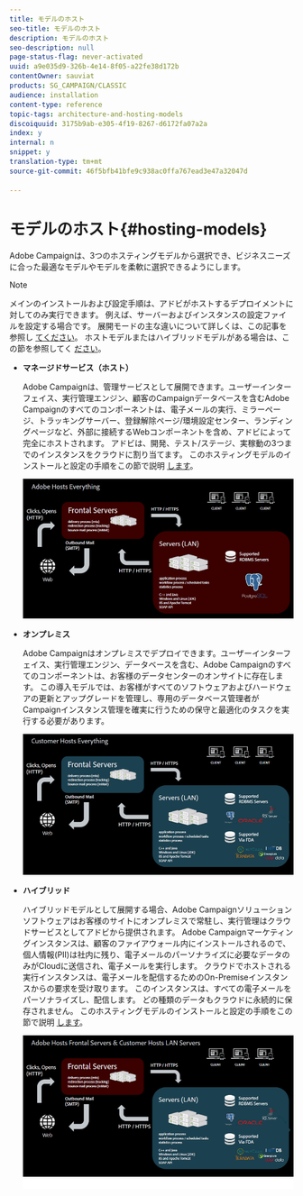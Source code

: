 ```yaml
---
title: モデルのホスト
seo-title: モデルのホスト
description: モデルのホスト
seo-description: null
page-status-flag: never-activated
uuid: a9e035d9-326b-4e14-8f05-a22fe38d172b
contentOwner: sauviat
products: SG_CAMPAIGN/CLASSIC
audience: installation
content-type: reference
topic-tags: architecture-and-hosting-models
discoiquuid: 3175b9ab-e305-4f19-8267-d6172fa07a2a
index: y
internal: n
snippet: y
translation-type: tm+mt
source-git-commit: 46f5bfb41bfe9c938ac0ffa767ead3e47a32047d

---
```



# モデルのホスト{#hosting-models}

Adobe Campaignは、3つのホスティングモデルから選択でき、ビジネスニーズに合った最適なモデルやモデルを柔軟に選択できるようにします。

>[!NOTE]
>
>メインのインストールおよび設定手順は、アドビがホストするデプロイメントに対してのみ実行できます。 例えば、サーバーおよびインスタンスの設定ファイルを設定する場合です。 展開モードの主な違いについて詳しくは、この記事を参照し [てください](https://helpx.adobe.com/campaign/kb/acc-on-prem-vs-hosted.html)。 ホストモデルまたはハイブリッドモデルがある場合は、この節を参照してく [ださい](../../installation/using/about-hybrid-and-hosted-models.md)。

* **マネージドサービス（ホスト）**

   Adobe Campaignは、管理サービスとして展開できます。ユーザーインターフェイス、実行管理エンジン、顧客のCampaignデータベースを含むAdobe Campaignのすべてのコンポーネントは、電子メールの実行、ミラーページ、トラッキングサーバー、登録解除ページ/環境設定センター、ランディングページなど、外部に接続するWebコンポーネントを含め、アドビによって完全にホストされます。 アドビは、開発、テスト/ステージ、実稼動の3つまでのインスタンスをクラウドに割り当てます。 このホスティングモデルのインストールと設定の手順をこの節で説明 [します](../../installation/using/hosted-model.md)。

   ![](assets/deployment_hosted.png)

* **オンプレミス**

   Adobe Campaignはオンプレミスでデプロイできます。ユーザーインターフェイス、実行管理エンジン、データベースを含む、Adobe Campaignのすべてのコンポーネントは、お客様のデータセンターのオンサイトに存在します。 この導入モデルでは、お客様がすべてのソフトウェアおよびハードウェアの更新とアップグレードを管理し、専用のデータベース管理者がCampaignインスタンス管理を確実に行うための保守と最適化のタスクを実行する必要があります。

   ![](assets/deployment_onpremise.png)

* **ハイブリッド**

   ハイブリッドモデルとして展開する場合、Adobe Campaignソリューションソフトウェアはお客様のサイトにオンプレミスで常駐し、実行管理はクラウドサービスとしてアドビから提供されます。 Adobe Campaignマーケティングインスタンスは、顧客のファイアウォール内にインストールされるので、個人情報(PII)は社内に残り、電子メールのパーソナライズに必要なデータのみがCloudに送信され、電子メールを実行します。 クラウドでホストされる実行インスタンスは、電子メールを配信するためのOn-Premiseインスタンスからの要求を受け取ります。 このインスタンスは、すべての電子メールをパーソナライズし、配信します。 どの種類のデータもクラウドに永続的に保存されません。 このホスティングモデルのインストールと設定の手順をこの節で説明 [します](../../installation/using/hybrid-model.md)。

   ![](assets/deployment_hybrid.png)

